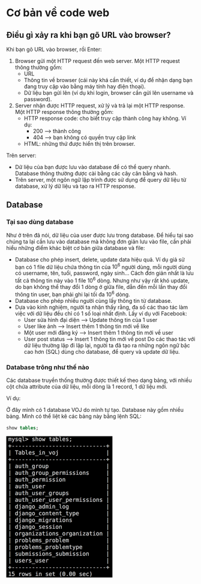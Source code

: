 # Cơ bản về code web

## Điều gì xảy ra khi bạn gõ URL vào browser?

Khi bạn gõ URL vào browser, rồi Enter:

1. Browser gửi một HTTP request đến web server. Một HTTP request thông thường gồm:
    - URL
    - Thông tin về browser (cái này khá cần thiết, ví dụ để nhận dạng bạn đang truy cập vào bằng máy tính hay điện thoại).
    - Dữ liệu bạn gửi lên (ví dụ khi login, browser cần gửi lên username và password).
2. Server nhận được HTTP request, xử lý và trả lại một HTTP response. Một HTTP response thông thường gồm:
    - HTTP response code: cho biết truy cập thành công hay không. Ví dụ:
        - 200 --> thành công
        - 404 --> bạn không có quyền truy cập link
    - HTML: những thứ được hiển thị trên browser.

Trên server:
- Dữ liệu của bạn được lưu vào database để có thể query nhanh. Database thông thường được cài bằng các cây cân bằng và hash.
- Trên server, một ngôn ngữ lập trình được sử dụng để query dữ liệu từ database, xử lý dữ liệu và tạo ra HTTP response.

## Database

### Tại sao dùng database

Như ở trên đã nói, dữ liệu của user được lưu trong database. Để hiểu tại sao chúng ta lại cần lưu vào database mà không đơn giản lưu vào file, cần phải hiểu những điểm khác biệt cơ bản giữa database và file:

* Database cho phép insert, delete, update data hiệu quả. Ví dụ giả sử bạn có 1 file dữ liệu chứa thông tin của $10^6$ người dùng, mỗi người dùng có username, tên, tuổi, password, ngày sinh... Cách đơn giản nhất là lưu tất cả thông tin này vào 1 file $10^6$ dòng. Nhưng như vậy rất khó update, do bạn không thể thay đổi 1 dòng ở giữa file, dẫn đến mỗi lần thay đổi thông tin user, bạn phải ghi lại tối đa $10^6$ dòng.
* Database cho phép nhiều người cùng lấy thông tin từ database.
* Dựa vào kinh nghiệm, người ta nhận thấy rằng, đa số các thao tác làm việc với dữ liệu đều chỉ có 1 số loại nhất định. Lấy ví dụ với Facebook:
    - User sửa hình đại diện --> Update thông tin của 1 user
    - User like ảnh --> Insert thêm 1 thông tin mới về like
    - Một user mới đăng ký --> Insert thêm 1 thông tin mới về user
    - User post status --> Insert 1 thông tin mới về post
    Do các thao tác với dữ liệu thường lặp đi lặp lại, người ta đã tạo ra những ngôn ngữ bậc cao hơn (SQL) dùng cho database, để query và update dữ liệu.

### Database trông như thế nào

Các database truyền thống thường được thiết kế theo dạng bảng, với nhiều cột chứa attribute của dữ liệu, mỗi dòng là 1 record, 1 dữ liệu mới.

Ví dụ:

Ở đây mình có 1 database VOJ do mình tự tạo. Database này gồm nhiều bảng. Mình có thể liệt kê các bảng này bằng lệnh SQL:

```sql
show tables;
```

<img src="./../../assets/img/database/table_list.png" alt="show tables" width="283px" height="377px" />

